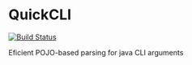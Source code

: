 # QuickCLI
  
[![Build Status](https://travis-ci.org/apercova/QuickCLI.svg?branch=master)](https://travis-ci.org/apercova/QuickCLI)
  
Eficient POJO-based parsing for java CLI arguments
